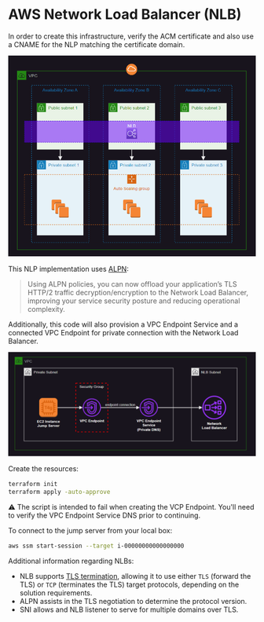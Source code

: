 # AWS Network Load Balancer (NLB)

In order to create this infrastructure, verify the ACM certificate and also use a CNAME for the NLP matching the certificate domain.

<img src=".assets/nlb.png" />

This NLP implementation uses [ALPN][1]:

> Using ALPN policies, you can now offload your application’s TLS HTTP/2 traffic decryption/encryption to the Network Load Balancer, improving your service security posture and reducing operational complexity.

Additionally, this code will also provision a VPC Endpoint Service and a connected VPC Endpoint for private connection with the Network Load Balancer.

<img src=".assets/nlb-vpce.png" />

Create the resources:

```sh
terraform init
terraform apply -auto-approve
```

⚠️ The script is intended to fail when creating the VCP Endpoint. You'll need to verify the VPC Endpoint Service DNS prior to continuing.

To connect to the jump server from your local box:

```sh
aws ssm start-session --target i-00000000000000000
```

Additional information regarding NLBs:

- NLB supports [TLS termination][2], allowing it to use either `TLS` (forward the TLS) or `TCP` (terminates the TLS) target protocols, depending on the solution requirements.
- ALPN assists in the TLS negotiation to determine the protocol version.
- SNI allows and NLB listener to serve for multiple domains over TLS.

[1]: https://aws.amazon.com/about-aws/whats-new/2020/05/network-load-balancer-now-supports-tls-alpn-policies/
[2]: https://aws.amazon.com/blogs/aws/new-tls-termination-for-network-load-balancers/
